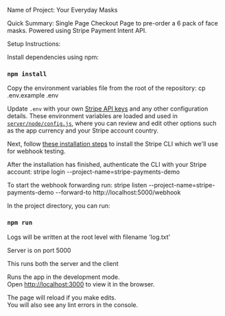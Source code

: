 Name of Project: Your Everyday Masks

Quick Summary:
Single Page Checkout Page to pre-order a 6 pack of face masks. Powered using Stripe Payment Intent API.

Setup Instructions:

Install dependencies using npm:
### `npm install`

Copy the environment variables file from the root of the repository:
    cp .env.example .env

Update `.env` with your own [Stripe API keys](https://dashboard.stripe.com/account/apikeys) and any other configuration details. These environment variables are loaded and used in [`server/node/config.js`](/server/node/config.js), where you can review and edit other options such as the app currency and your Stripe account country.

Next, follow [these installation steps](https://github.com/stripe/stripe-cli#installation) to install the Stripe CLI which we'll use for webhook testing.

After the installation has finished, authenticate the CLI with your Stripe account:
    stripe login --project-name=stripe-payments-demo

To start the webhook forwarding run:
    stripe listen --project-name=stripe-payments-demo --forward-to http://localhost:5000/webhook


In the project directory, you can run:
### `npm run`

Logs will be written at the root level with filename 'log.txt'

Server is on port 5000

This runs both the server and the client

Runs the app in the development mode.<br />
Open [http://localhost:3000](http://localhost:3000) to view it in the browser.

The page will reload if you make edits.<br />
You will also see any lint errors in the console.
